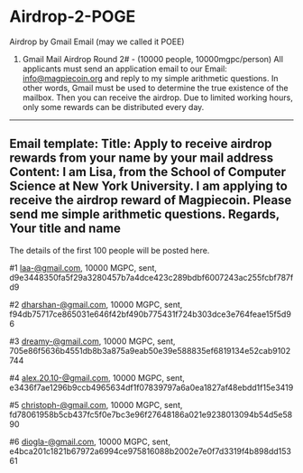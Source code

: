 # Airdrop-2-POGE


Airdrop by Gmail Email (may we called it POEE)
1. Gmail Mail Airdrop Round 2# - (10000 people, 10000mgpc/person)
All applicants must send an application email to our Email: info@magpiecoin.org  and reply to my simple arithmetic questions. In other words, Gmail must be used to determine the true existence of the mailbox. Then you can receive the airdrop.
Due to limited working hours, only some rewards can be distributed every day.

---------------------------------
Email template:
Title: 
Apply to receive airdrop rewards from your name by your mail address
Content:
I am Lisa, from the School of Computer Science at New York University.
I am applying to receive the airdrop reward of Magpiecoin.
Please send me simple arithmetic questions.
Regards,
Your title and name
----------------------
The details of the first 100 people will be posted here.

#1 laa-@gmail.com, 10000 MGPC, sent, d9e3448350fa5f29a3280457b7a4dce423c289bdbf6007243ac255fcbf787fd9

#2 dharshan-@gmail.com, 10000 MGPC, sent, f94db75717ce865031e646f42bf490b775431f724b303dce3e764feae15f5d96

#3 dreamy-@gmail.com, 10000 MGPC, sent, 705e86f5636b4551db8b3a875a9eab50e39e588835ef6819134e52cab9102744

#4 alex.20.10-@gmail.com, 10000 MGPC, sent, e3436f7ae1296b9ccb4965634df1f07839797a6a0ea1827af48ebdd1f15e3419

#5 christoph-@gmail.com, 10000 MGPC, sent, fd78061958b5cb437fc5f0e7bc3e96f27648186a021e9238013094b54d5e5890

#6 diogla-@gmail.com, 10000 MGPC, sent, e4bca201c1821b67972a6994ce975816088b2002e7e0f7d3319f4b898dd15361

